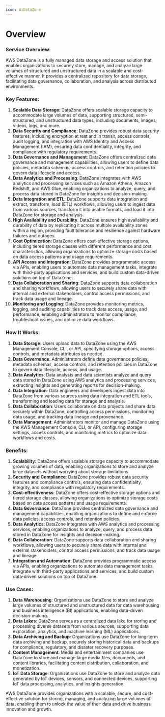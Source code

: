 ```yaml
---
icon: AiDataZone
---
```

# Overview

### Service Overview:

AWS DataZone is a fully managed data storage and access solution that enables organizations to securely store, manage, and analyze large volumes of structured and unstructured data in a scalable and cost-effective manner. It provides a centralized repository for data storage, facilitating data governance, collaboration, and analysis across distributed environments.

### Key Features:

1. **Scalable Data Storage**: DataZone offers scalable storage capacity to accommodate large volumes of data, supporting structured, semi-structured, and unstructured data types, including documents, images, videos, logs, and more.
2. **Data Security and Compliance**: DataZone provides robust data security features, including encryption at rest and in transit, access controls, audit logging, and integration with AWS Identity and Access Management (IAM), ensuring data confidentiality, integrity, and compliance with regulatory requirements.
3. **Data Governance and Management**: DataZone offers centralized data governance and management capabilities, allowing users to define data policies, metadata schemas, access controls, and retention policies to govern data lifecycle and access.
4. **Data Analytics and Processing**: DataZone integrates with AWS analytics and processing services such as Amazon Athena, Amazon Redshift, and AWS Glue, enabling organizations to analyze, query, and process data stored in DataZone for insights and decision-making.
5. **Data Integration and ETL**: DataZone supports data integration and extract, transform, load (ETL) workflows, allowing users to ingest data from various sources, transform it into usable formats, and load it into DataZone for storage and analysis.
6. **High Availability and Durability**: DataZone ensures high availability and durability of data by replicating it across multiple availability zones within a region, providing fault tolerance and resilience against hardware failures and outages.
7. **Cost Optimization**: DataZone offers cost-effective storage options, including tiered storage classes with different performance and cost characteristics, allowing organizations to optimize storage costs based on data access patterns and usage requirements.
8. **API Access and Integration**: DataZone provides programmatic access via APIs, enabling users to automate data management tasks, integrate with third-party applications and services, and build custom data-driven solutions on top of DataZone.
9. **Data Collaboration and Sharing**: DataZone supports data collaboration and sharing workflows, allowing users to securely share data with internal and external stakeholders, control access permissions, and track data usage and lineage.
10. **Monitoring and Logging**: DataZone provides monitoring metrics, logging, and auditing capabilities to track data access, usage, and performance, enabling administrators to monitor compliance, troubleshoot issues, and optimize data workflows.

### How It Works:

1. **Data Storage**: Users upload data to DataZone using the AWS Management Console, CLI, or API, specifying storage options, access controls, and metadata attributes as needed.
2. **Data Governance**: Administrators define data governance policies, metadata schemas, access controls, and retention policies in DataZone to govern data lifecycle, access, and usage.
3. **Data Analytics**: Data analysts and data scientists analyze and query data stored in DataZone using AWS analytics and processing services, extracting insights and generating reports for decision-making.
4. **Data Integration**: Data engineers and developers ingest data into DataZone from various sources using data integration and ETL tools, transforming and loading data for storage and analysis.
5. **Data Collaboration**: Users collaborate on data projects and share data securely within DataZone, controlling access permissions, monitoring data usage, and tracking data lineage and provenance.
6. **Data Management**: Administrators monitor and manage DataZone using the AWS Management Console, CLI, or API, configuring storage settings, access controls, and monitoring metrics to optimize data workflows and costs.

### Benefits:

1. **Scalability**: DataZone offers scalable storage capacity to accommodate growing volumes of data, enabling organizations to store and analyze large datasets without worrying about storage limitations.
2. **Security and Compliance**: DataZone provides robust data security features and compliance controls, ensuring data confidentiality, integrity, and compliance with regulatory requirements.
3. **Cost-effectiveness**: DataZone offers cost-effective storage options and tiered storage classes, allowing organizations to optimize storage costs based on data access patterns and usage requirements.
4. **Data Governance**: DataZone provides centralized data governance and management capabilities, enabling organizations to define and enforce data policies, access controls, and retention policies.
5. **Data Analytics**: DataZone integrates with AWS analytics and processing services, enabling organizations to analyze, query, and process data stored in DataZone for insights and decision-making.
6. **Data Collaboration**: DataZone supports data collaboration and sharing workflows, allowing users to securely share data with internal and external stakeholders, control access permissions, and track data usage and lineage.
7. **Integration and Automation**: DataZone provides programmatic access via APIs, enabling organizations to automate data management tasks, integrate with third-party applications and services, and build custom data-driven solutions on top of DataZone.

### Use Cases:

1. **Data Warehousing**: Organizations use DataZone to store and analyze large volumes of structured and unstructured data for data warehousing and business intelligence (BI) applications, enabling data-driven decision-making.
2. **Data Lakes**: DataZone serves as a centralized data lake for storing and processing diverse datasets from various sources, supporting data exploration, analytics, and machine learning (ML) applications.
3. **Data Archiving and Backup**: Organizations use DataZone for long-term data archiving and backup, securely storing historical data and backups for compliance, regulatory, and disaster recovery purposes.
4. **Content Management**: Media and entertainment companies use DataZone to store and manage large media files, documents, and content libraries, facilitating content distribution, collaboration, and monetization.
5. **IoT Data Storage**: Organizations use DataZone to store and analyze data generated by IoT devices, sensors, and connected devices, supporting IoT data processing, analytics, and insights generation.

AWS DataZone provides organizations with a scalable, secure, and cost-effective solution for storing, managing, and analyzing large volumes of data, enabling them to unlock the value of their data and drive business innovation and growth.